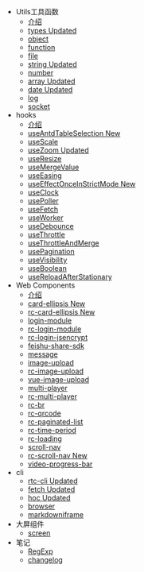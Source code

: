 - Utils工具函数
    - [介绍](md/utils.md)
    - [types <span class="new">Updated</span>](./src/types/README.md)
    - [object](./src/object/README.md)
    - [function](./src/function/README.md)
    - [file](./src/file/README.md)
    - [string <span class="new">Updated</span>](./src/string/README.md)
    - [number](./src/number/README.md)
    - [array <span class="new">Updated</span>](./src/array/README.md)
    - [date <span class="new">Updated</span>](./src/date/README.md)
    - [log](./src/log/README.md)
    - [socket](./src/socket/README.md)
- hooks
    - [介绍](md/hooks/hooks/README.md)
    - [useAntdTableSelection <span class="new">New</span>](md/hooks/useAntdTableSelection/README.md)
    - [useScale](md/hooks/useScale/README.md)
    - [useZoom <span class="new">Updated</span>](md/hooks/useZoom/README.md)
    - [useResize](md/hooks/useResize/README.md)
    - [useMergeValue](md/hooks/useMergeValue/README.md)
    - [useEasing](md/hooks/useEasing/README.md)
    - [useEffectOnceInStrictMode <span class="new">New</span>](md/hooks/useEffectOnceInStrictMode/README.md)
    - [useClock](md/hooks/useClock/README.md)
    - [usePoller](md/hooks/usePoller/README.md)
    - [useFetch](md/hooks/useFetch/README.md)
    - [useWorker](md/hooks/useWorker/README.md)
    - [useDebounce](md/hooks/useDebounce/README.md)
    - [useThrottle](md/hooks/useThrottle/README.md)
    - [useThrottleAndMerge](md/hooks/useThrottleAndMerge/README.md)
    - [usePagination](md/hooks/usePagination/README.md)
    - [useVisibility](md/hooks/useVisibility/README.md)
    - [useBoolean](md/hooks/useBoolean/README.md)
    - [useReloadAfterStationary](md/hooks/useReloadAfterStationary/README.md)
- Web Components
    - [介绍](md/components/README.md)
    - [card-ellipsis <span class="new">New</span>](md/components/card-ellipsis/README.md)
    - [rc-card-ellipsis <span class="new">New</span>](md/components/rc-card-ellipsis/README.md)
    - [login-module](md/components/login-module/README.md)
    - [rc-login-module](md/components/rc-login-module/README.md)
    - [rc-login-jsencrypt](md/components/rc-login-jsencrypt/README.md)
    - [feishu-share-sdk](md/components/feishu-share-sdk/README.md)
    - [message](md/components/message/README.md)
    - [image-upload](md/components/image-upload/README.md)
    - [rc-image-upload](md/components/rc-image-upload/README.md)
    - [vue-image-upload](md/components/vue-image-upload/README.md)
    - [multi-player](md/components/multi-player/README.md)
    - [rc-multi-player](md/components/rc-multi-player/README.md)
    - [rc-br](md/components/rc-br/README.md)
    - [rc-qrcode](md/components/rc-qrcode/README.md)
    - [rc-paginated-list](md/components/rc-paginated-list/README.md)
    - [rc-time-period](md/components/rc-time-period/README.md)
    - [rc-loading](md/components/rc-loading/README.md)
    - [scroll-nav](md/components/scroll-nav/README.md)
    - [rc-scroll-nav <span class="new">New</span>](md/components/rc-scroll-nav/README.md)
    - [video-progress-bar](md/components/video-progress-bar/README.md)
- cli
    - [rtc-cli <span class="new">Updated</span>](md/cli/rtc-cli/README.md)
    - [fetch <span class="new">Updated</span>](md/cli/fetch/README.md)
    - [hoc <span class="new">Updated</span>](md/cli/hoc/README.md)
    - [browser](md/cli/browser.md)
    - [markdowniframe](md/cli/markdowniframe.md)
- 大屏组件
    - [screen](md/screen.md)
- 笔记
    - [RegExp](md/notes/RegExp.md)
    - [changelog](md/notes/changelog.md)
